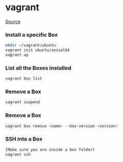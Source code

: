 # vagrant

[Source](https://www.vagrantup.com/intro/getting-started/)

### Install a specific Box

```bash
mkdir ~/vagrant/ubuntu 
vagrant init ubuntu/xenial64
vagrant up
```

### List all the Boxes installed

```bash
vagrant box list
```

### Remove a Box

```bash
vagrant suspend
```

### Remove a Box

```bash
vagrant box remove <name> --box-version <version>
```

### SSH into a Box

```bash
(Make sure you are inside a box folder)
vagrant ssh
```
